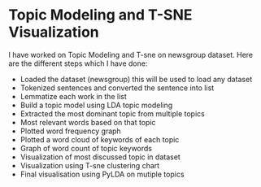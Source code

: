 # Topic Modeling and T-SNE Visualization 


I have worked on Topic Modeling and T-sne on newsgroup dataset. Here are the different steps which I have done:
 
* Loaded the dataset (newsgroup) this will be used to load any dataset
* Tokenized sentences and converted the sentence into list
* Lemmatize each work in the list
* Build a topic model using LDA topic modeling
* Extracted the most dominant topic from multiple topics
* Most relevant words based on that topic
* Plotted word frequency graph
* Plotted a word cloud of keywords of each topic
* Graph of word count of topic keywords
* Visualization of most discussed topic in dataset
* Visualization using T-sne clustering chart
* Final visualisation using PyLDA on mutiple topics
